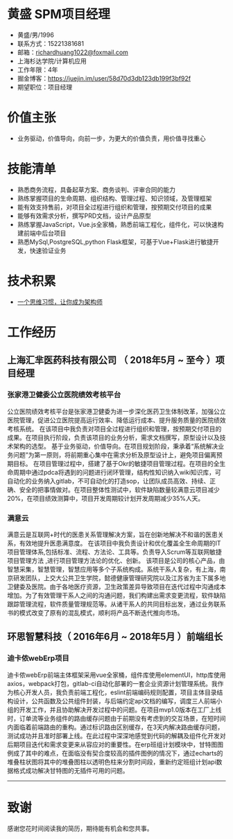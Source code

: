 
# 黄盛  SPM项目经理 

 - 黄盛/男/1996 
 - 联系方式：15221381681 
 - 邮箱：richardhuang1022@foxmail.com
 - 上海杉达学院/计算机应用 
 - 工作年限：4年
 - 掘金博客：https://juejin.im/user/58d70d3db123db199f3bf92f
 - 期望职位：项目经理
 
 # 价值主张
- 业务驱动，价值导向，向前一步，为更大的价值负责，用价值寻找重心

# 技能清单
- 熟悉商务流程，具备起草方案、商务谈判、评审合同的能力
- 熟练掌握项目的生命周期、组织结构、管理过程、知识领域，及管理框架
- 能有效支持售前，对项目全过程进行组织和管理，按预期交付项目的成果
- 能够有效需求分析，撰写PRD文档，设计产品原型
- 熟练掌握JavaScript，Vue.js全家桶，熟悉前端工程化，组件化，可以快速构建前端中后台项目
- 熟悉MySql,PostgreSQL,python Flask框架，可基于Vue+Flask进行敏捷开发，快速验证业务

# 技术积累
- [一个思维习惯，让你成为架构师](https://juejin.im/post/5b864509e51d4538815f0125)
     

# 工作经历

## 上海汇芈医药科技有限公司 （ 2018年5月 ~ 至今 ）项目经理

### 张家港卫健委公立医院绩效考核平台
公立医院绩效考核平台是张家港卫健委为进一步深化医药卫生体制改革，加强公立医院管理，促进公立医院提高运行效率、降低运行成本、提升服务质量的医院绩效考核系统。
在该项目中我负责对项目全过程进行组织和管理，按预期交付项目的成果。在项目执行阶段，负责该项目的业务分析，需求文档撰写，原型设计以及技术架构的选型。
基于业务驱动，价值导向。在项目规划阶段，秉承着“系统解决业务问题”为第一原则，将前期重心集中在需求分析及原型设计上，避免项目偏离预期目标。
在项目管理过程中，搭建了基于Okr的敏捷项目管理过程。在项目的全生命周期中通过pdca将遇到的问题进行闭环管理，结构性知识纳入wiki知识库，可自动化的业务纳入gitlab，不可自动化的打造sop，让团队成员高效、持续、正确、安全的把事情做对。在项目整体性测试中，软件缺陷数量较满意云项目减少20%，在项目绩效测算中，项目开发周期较计划开发周期减少35%人天。

### 满意云
满意云是互联网+时代的医患关系管理解决方案，旨在创新地解决不和谐的医患关系，有效地提升医患满意度。
在该项目中我负责设计和优化覆盖全生命周期的IT项目管理体系,包括标准、流程、方法论、工具等。负责导入Scrum等互联网敏捷项目管理方法 ,进行项目管理方法论的优化、创新。
该项目是公司的核心产品，由智慧采集，智慧管理，智慧应用等多个子系统构成。系统干系人复杂，有上海，南京研发团队，上交大公共卫生学院，懿德健康管理研究院以及江苏省为主下属多地卫健委及医院。由于各地医疗资源，卫生政策差异导致项目在迭代过程中沟通成本增加。为了有效管理干系人之间的沟通问题，我们构建出需求变更流程，软件缺陷跟踪管理流程，软件质量管理规范等。从诸干系人的共同目标出发，通过业务联系书的模式改变了原有的混乱模式，顺利将产品不断迭代推向市场。

## 环思智慧科技（ 2016年6月 ~ 2018年5月 ）前端组长
### 迪卡侬webErp项目 
迪卡侬webErp前端主体框架采用vue全家桶，组件库使用elementUI，http库使用axios，webpack打包，gitlab-ci自动化部署的一套企业资源计划管理系统。我作为核心开发人员，我负责前端工程化，eslint前端编码规则配置，项目主体目录结构设计，公共函数及公共组件封装，与后端约定api文档的编写，调度三人前端小组的开发工作，并且协助解决开发过程中的问题。在项目mvp1.0版本在工厂上线时，订单流等业务组件的路由缓存问题由于前期没有考虑到的交互场景，在短时间内面临着前端路由的重构。通过标识路由区别缓存，在3天内解决路由缓存问题，测试成功并且准时部署上线。在此过程中深深地感觉到代码的解耦及组件化开发对后期项目迭代和需求变更来从容应对的重要性。在erp班组计划模块中，甘特图图例成了其中的难点，在面临没有契合度较高的插件图例的情况下，通过echarts的堆叠柱状图将其中的堆叠图柱以透明色柱来分割时间段，重新约定班组计划api数据格式成功解决甘特图的无插件可用的问题。

---      
# 致谢
感谢您花时间阅读我的简历，期待能有机会和您共事。

      
  
  